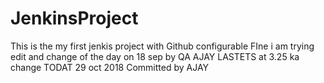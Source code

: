 # JenkinsProject
This is the my first jenkis project with Github configurable 
FIne i am trying 
edit and change of the day on 18 sep by QA AJAY 
LASTETS at 3.25  ka change 
TODAT  29 oct 2018 Committed by AJAY 
